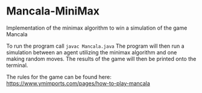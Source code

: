 # Mancala-MiniMax
Implementation of the minimax algorithm to win a simulation of the game Mancala

To run the program call  ```javac Mancala.java```
The program will then run a simulation between an agent utilizing the minimax algorithm and one making random moves. The results of the game will then be printed onto the terminal. 

The rules for the game can be found here: https://www.ymimports.com/pages/how-to-play-mancala
